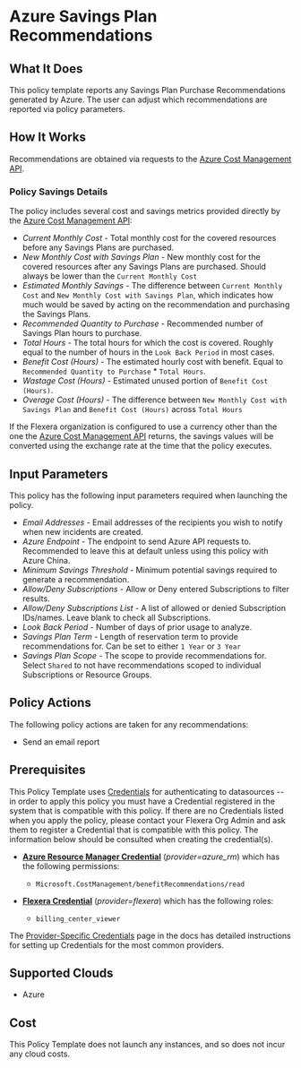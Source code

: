 # Azure Savings Plan Recommendations

## What It Does

This policy template reports any Savings Plan Purchase Recommendations generated by Azure. The user can adjust which recommendations are reported via policy parameters.

## How It Works

Recommendations are obtained via requests to the [Azure Cost Management API](https://learn.microsoft.com/en-us/rest/api/cost-management/benefit-recommendations/list?tabs=HTTP).

### Policy Savings Details

The policy includes several cost and savings metrics provided directly by the [Azure Cost Management API](https://learn.microsoft.com/en-us/rest/api/cost-management/benefit-recommendations/list?tabs=HTTP):

- *Current Monthly Cost* - Total monthly cost for the covered resources before any Savings Plans are purchased.
- *New Monthly Cost with Savings Plan* - New monthly cost for the covered resources after any Savings Plans are purchased. Should always be lower than the `Current Monthly Cost`
- *Estimated Monthly Savings* - The difference between `Current Monthly Cost` and `New Monthly Cost with Savings Plan`, which indicates how much would be saved by acting on the recommendation and purchasing the Savings Plans.
- *Recommended Quantity to Purchase* - Recommended number of Savings Plan hours to purchase.
- *Total Hours* - The total hours for which the cost is covered. Roughly equal to the number of hours in the `Look Back Period` in most cases.
- *Benefit Cost (Hours)* - The estimated hourly cost with benefit. Equal to `Recommended Quantity to Purchase` * `Total Hours`.
- *Wastage Cost (Hours)* - Estimated unused portion of `Benefit Cost (Hours)`.
- *Overage Cost (Hours)* - The difference between `New Monthly Cost with Savings Plan` and `Benefit Cost (Hours)` across `Total Hours`

If the Flexera organization is configured to use a currency other than the one the [Azure Cost Management API](https://learn.microsoft.com/en-us/rest/api/cost-management/benefit-recommendations/list?tabs=HTTP) returns, the savings values will be converted using the exchange rate at the time that the policy executes.

## Input Parameters

This policy has the following input parameters required when launching the policy.

- *Email Addresses* - Email addresses of the recipients you wish to notify when new incidents are created.
- *Azure Endpoint* - The endpoint to send Azure API requests to. Recommended to leave this at default unless using this policy with Azure China.
- *Minimum Savings Threshold* - Minimum potential savings required to generate a recommendation.
- *Allow/Deny Subscriptions* - Allow or Deny entered Subscriptions to filter results.
- *Allow/Deny Subscriptions List* - A list of allowed or denied Subscription IDs/names. Leave blank to check all Subscriptions.
- *Look Back Period* - Number of days of prior usage to analyze.
- *Savings Plan Term* - Length of reservation term to provide recommendations for. Can be set to either `1 Year` or `3 Year`
- *Savings Plan Scope* - The scope to provide recommendations for. Select `Shared` to not have recommendations scoped to individual Subscriptions or Resource Groups.

## Policy Actions

The following policy actions are taken for any recommendations:

- Send an email report

## Prerequisites

This Policy Template uses [Credentials](https://docs.flexera.com/flexera/EN/Automation/ManagingCredentialsExternal.htm) for authenticating to datasources -- in order to apply this policy you must have a Credential registered in the system that is compatible with this policy. If there are no Credentials listed when you apply the policy, please contact your Flexera Org Admin and ask them to register a Credential that is compatible with this policy. The information below should be consulted when creating the credential(s).

- [**Azure Resource Manager Credential**](https://docs.flexera.com/flexera/EN/Automation/ProviderCredentials.htm#automationadmin_109256743_1124668) (*provider=azure_rm*) which has the following permissions:
  - `Microsoft.CostManagement/benefitRecommendations/read`

- [**Flexera Credential**](https://docs.flexera.com/flexera/EN/Automation/ProviderCredentials.htm) (*provider=flexera*) which has the following roles:
  - `billing_center_viewer`

The [Provider-Specific Credentials](https://docs.flexera.com/flexera/EN/Automation/ProviderCredentials.htm) page in the docs has detailed instructions for setting up Credentials for the most common providers.

## Supported Clouds

- Azure

## Cost

This Policy Template does not launch any instances, and so does not incur any cloud costs.

